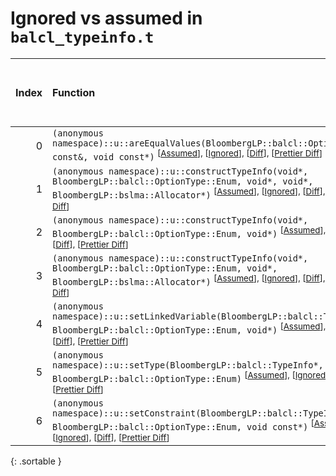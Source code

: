 # Ignored vs assumed in `balcl_typeinfo.t`

<script src="../sorttable.js"></script>

|   Index | Function                                                                                                                                                                                                                                                |   Difference in number of lines |   Function size difference in bytes |   Number of lines in assumed build |   Number of bytes in assumed build |   Number of lines in ignored build |   Number of bytes in ignored build |
|--------:|:--------------------------------------------------------------------------------------------------------------------------------------------------------------------------------------------------------------------------------------------------------|--------------------------------:|------------------------------------:|-----------------------------------:|-----------------------------------:|-----------------------------------:|-----------------------------------:|
|       0 | `(anonymous namespace)::u::areEqualValues(BloombergLP::balcl::OptionValue const&, void const*)` <sup>\[[Assumed](0-assume)\], \[[Ignored](0-none)\], \[[Diff](0.diff.html)\], \[[Prettier Diff](0-diff.html)\]                                          |                              -3 |                                 -16 |                                242 |                                944 |                                245 |                                960 |
|       1 | `(anonymous namespace)::u::constructTypeInfo(void*, BloombergLP::balcl::OptionType::Enum, void*, void*, BloombergLP::bslma::Allocator*)` <sup>\[[Assumed](1-assume)\], \[[Ignored](1-none)\], \[[Diff](1.diff.html)\], \[[Prettier Diff](1-diff.html)\] |                              -4 |                                 -16 |                                103 |                                352 |                                107 |                                368 |
|       2 | `(anonymous namespace)::u::constructTypeInfo(void*, BloombergLP::balcl::OptionType::Enum, void*)` <sup>\[[Assumed](2-assume)\], \[[Ignored](2-none)\], \[[Diff](2.diff.html)\], \[[Prettier Diff](2-diff.html)\]                                        |                              -5 |                                 -16 |                                 92 |                                304 |                                 97 |                                320 |
|       3 | `(anonymous namespace)::u::constructTypeInfo(void*, BloombergLP::balcl::OptionType::Enum, void*, BloombergLP::bslma::Allocator*)` <sup>\[[Assumed](3-assume)\], \[[Ignored](3-none)\], \[[Diff](3.diff.html)\], \[[Prettier Diff](3-diff.html)\]        |                              -5 |                                 -16 |                                 92 |                                320 |                                 97 |                                336 |
|       4 | `(anonymous namespace)::u::setLinkedVariable(BloombergLP::balcl::TypeInfo*, BloombergLP::balcl::OptionType::Enum, void*)` <sup>\[[Assumed](4-assume)\], \[[Ignored](4-none)\], \[[Diff](4.diff.html)\], \[[Prettier Diff](4-diff.html)\]                |                              -6 |                                 -16 |                                117 |                                320 |                                123 |                                336 |
|       5 | `(anonymous namespace)::u::setType(BloombergLP::balcl::TypeInfo*, BloombergLP::balcl::OptionType::Enum)` <sup>\[[Assumed](5-assume)\], \[[Ignored](5-none)\], \[[Diff](5.diff.html)\], \[[Prettier Diff](5-diff.html)\]                                 |                              -7 |                                 -16 |                                115 |                                416 |                                122 |                                432 |
|       6 | `(anonymous namespace)::u::setConstraint(BloombergLP::balcl::TypeInfo*, BloombergLP::balcl::OptionType::Enum, void const*)` <sup>\[[Assumed](6-assume)\], \[[Ignored](6-none)\], \[[Diff](6.diff.html)\], \[[Prettier Diff](6-diff.html)\]              |                             -11 |                                 -48 |                                 19 |                                 80 |                                 30 |                                128 |
{: .sortable }
